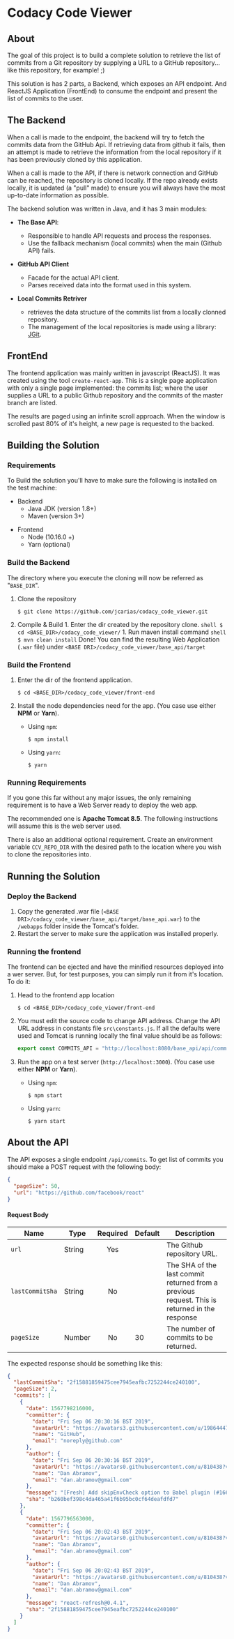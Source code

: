 # Codacy Code Viewer

## About

The goal of this project is to build a complete solution to retrieve the list of commits from a Git repository by supplying a URL to a GitHub repository... like this repository, for example! ;)

This solution is has 2 parts, a Backend, which exposes an API endpoint. And ReactJS Application (FrontEnd) to consume the endpoint and present the list of commits to the user.

## The Backend

When a call is made to the endpoint, the backend will try to fetch the commits data from the GitHub Api. If retrieving data from github it fails, then an attempt is made to retrieve the information from the local repository if it has been previously cloned by this application.

When a call is made to the API, if there is network connection and GitHub can be reached, the repository is cloned locally. If the repo already exists locally, it is updated (a "pull" made) to ensure you will always have the most up-to-date information as possible.

The backend solution was written in Java, and it has 3 main modules:

- **The Base API**:

  - Responsible to handle API requests and process the responses.
  - Use the fallback mechanism (local commits) when the main (Github API) fails.

- **GitHub API Client**
  - Facade for the actual API client.
  - Parses received data into the format used in this system.
- **Local Commits Retriver**
  - retrieves the data structure of the commits list from a locally clonned repository.
  - The management of the local repositories is made using a library: [JGit](https://www.eclipse.org/jgit/).

## FrontEnd

The frontend application was mainly written in javascript (ReactJS). It was created using the tool `create-react-app`. This is a single page application with only a single page implemented: the commits list; where the user supplies a URL to a public Github repository and the commits of the master branch are listed.

The results are paged using an infinite scroll approach. When the window is scrolled past 80% of it's height, a new page is requested to the backed.

## Building the Solution

### Requirements

To Build the solution you'll have to make sure the following is installed on the test machine:

- Backend
  - Java JDK (version 1.8+)
  - Maven (version 3+)

* Frontend
  - Node (10.16.0 +)
  - Yarn (optional)

### Build the Backend

The directory where you execute the cloning will now be referred as "`BASE_DIR`".

1. Clone the repository

   ```shell
   $ git clone https://github.com/jcarias/codacy_code_viewer.git
   ```

1. Compile & Build 1. Enter the dir created by the repository clone.
   `shell $ cd <BASE_DIR>/codacy_code_viewer/` 1. Run maven install command
   `shell $ mvn clean install`
   Done! You can find the resulting Web Application (`.war` file) under `<BASE DRI>/codacy_code_viewer/base_api/target`

### Build the Frontend

1. Enter the dir of the frontend application.

   ```shell
   $ cd <BASE_DIR>/codacy_code_viewer/front-end
   ```

1. Install the node dependencies need for the app. (You case use either **NPM** or **Yarn**).
   - Using `npm`:
     ```shell
     $ npm install
     ```
   - Using `yarn`:
     ```shell
     $ yarn
     ```

### Running Requirements

If you gone this far without any major issues, the only remaining requirement is to have a Web Server ready to deploy the web app.

The recommended one is **Apache Tomcat 8.5**. The following instructions will assume this is the web server used.

There is also an additional optional requirement. Create an environment variable `CCV_REPO_DIR` with the desired path to the location where you wish to clone the repositories into.

## Running the Solution

### Deploy the Backend

1. Copy the generated .war file (`<BASE DRI>/codacy_code_viewer/base_api/target/base_api.war`) to the `/webapps` folder inside the Tomcat's folder.
1. Restart the server to make sure the application was installed properly.

### Running the frontend

The frontend can be ejected and have the minified resources deployed into a wer server. But, for test purposes, you can simply run it from it's location. To do it:

1. Head to the frontend app location

   ```shell
   $ cd <BASE_DIR>/codacy_code_viewer/front-end
   ```

1. You must edit the source code to change API address. Change the API URL address in constants file `src\constants.js`. If all the defaults were used and Tomcat is running locally the final value should be as follows:

   ```javascript
   export const COMMITS_API = "http://localhost:8080/base_api/api/commits";
   ```

1. Run the app on a test server (`http://localhost:3000`). (You case use either **NPM** or **Yarn**).
   - Using `npm`:
     ```shell
     $ npm start
     ```
   - Using `yarn`:
     ```shell
     $ yarn start
     ```

## About the API

The API exposes a single endpoint `/api/commits`. To get list of commits you should make a POST request with the following body:

```json
{
  "pageSize": 50,
  "url": "https://github.com/facebook/react"
}
```

#### Request Body

| Name            | Type   | Required | Default | Description                                                                                   |
| --------------- | ------ | :------: | ------- | --------------------------------------------------------------------------------------------- |
| `url`           | String |   Yes    |         | The Github repository URL.                                                                    |
| `lastCommitSha` | String |    No    |         | The SHA of the last commit returned from a previous request. This is returned in the response |
| `pageSize`      | Number |    No    | 30      | The number of commits to be returned.                                                         |

The expected response should be something like this:

```json
{
  "lastCommitSha": "2f15881859475cee7945eafbc7252244ce240100",
  "pageSize": 2,
  "commits": [
    {
      "date": 1567798216000,
      "committer": {
        "date": "Fri Sep 06 20:30:16 BST 2019",
        "avatarUrl": "https://avatars3.githubusercontent.com/u/19864447?v=4",
        "name": "GitHub",
        "email": "noreply@github.com"
      },
      "author": {
        "date": "Fri Sep 06 20:30:16 BST 2019",
        "avatarUrl": "https://avatars0.githubusercontent.com/u/810438?v=4",
        "name": "Dan Abramov",
        "email": "dan.abramov@gmail.com"
      },
      "message": "[Fresh] Add skipEnvCheck option to Babel plugin (#16688)",
      "sha": "b260bef398c4da465a41f6b95bc0cf64deafdfd7"
    },
    {
      "date": 1567796563000,
      "committer": {
        "date": "Fri Sep 06 20:02:43 BST 2019",
        "avatarUrl": "https://avatars0.githubusercontent.com/u/810438?v=4",
        "name": "Dan Abramov",
        "email": "dan.abramov@gmail.com"
      },
      "author": {
        "date": "Fri Sep 06 20:02:43 BST 2019",
        "avatarUrl": "https://avatars0.githubusercontent.com/u/810438?v=4",
        "name": "Dan Abramov",
        "email": "dan.abramov@gmail.com"
      },
      "message": "react-refresh@0.4.1",
      "sha": "2f15881859475cee7945eafbc7252244ce240100"
    }
  ]
}
```

